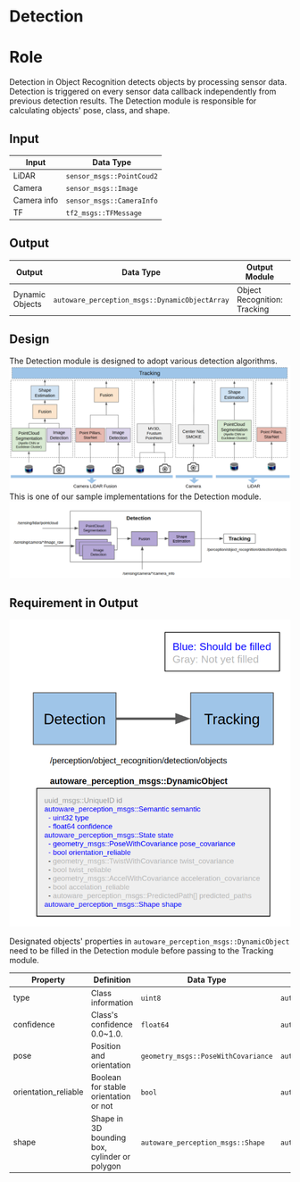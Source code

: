 Detection
=====
# Role
Detection in Object Recognition detects objects by processing sensor data. Detection is triggered on every sensor data callback independently from previous detection results. The Detection module is responsible for calculating objects' pose, class, and shape.

## Input

| Input       | Data Type|
|-------------|-------------------------------------------|
| LiDAR       | `sensor_msgs::PointCoud2`                 |
| Camera      | `sensor_msgs::Image`                      |
| Camera info       | `sensor_msgs::CameraInfo`          |
|TF  | `tf2_msgs::TFMessage`           |

## Output

| Output       | Data Type| Output Module | TF Frame|
|----|-|-|-|
|Dynamic Objects|`autoware_perception_msgs::DynamicObjectArray`|Object Recognition: Tracking| `base_link`|

## Design
The Detection module is designed to adopt various detection algorithms.
![msg](/img/ObjectDetectionDesign.png)
This is one of our sample implementations for the Detection module.
![msg](/img/ObjectDetectionDesign2.png)


## Requirement in Output

![msg](/img/ObjectDetectionRequirement.png)

Designated objects' properties in `autoware_perception_msgs::DynamicObject` need to be filled in the Detection module before passing to the Tracking module.

| Property  | Definition |Data Type                                 | Parent Data Type|
|-------------|--|-------------------------------------------|----|
| type       | Class information|`uint8`                 |`autoware_perception_msgs::Semantic`|
| confidence  |Class's confidence 0.0~1.0.| `float64`              |`autoware_perception_msgs::Semantic`|
| pose        |Position and orientation |`geometry_msgs::PoseWithCovariance` |`autoware_perception_msgs::State`|
| orientation_reliable |Boolean for stable orientation or not| `bool`           |`autoware_perception_msgs::State`|
| shape |Shape in 3D bounding box, cylinder or polygon|`autoware_perception_msgs::Shape`           |`autoware_perception_msgs::DynamicObject`|
